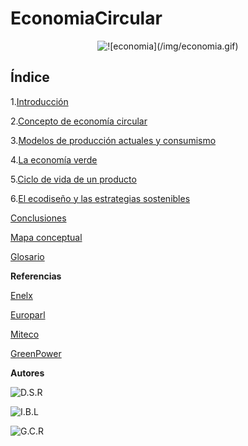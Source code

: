 # EconomiaCircular

<p align="center">
  <img src="/img/economia.gif" alt="![economia](/img/economia.gif)"/>
</p>

## Índice


1.[Introducción](Introduccion.md)


2.[Concepto de economía circular](Concepto.md)


3.[Modelos de producción actuales y consumismo](Modelos.md)


4.[La economía verde](EconomiaVerde.md)


5.[Ciclo de vida de un producto](Ciclo.md)


6.[El ecodiseño y las estrategias sostenibles](Ecodiseño.md)


[Conclusiones](Conclusiones.md)


[Mapa conceptual](MapaConceptual.md)


[Glosario](Glosario.md)


**Referencias**


[Enelx](https://corporate.enelx.com/es/question-and-answers/what-is-green-economy)

[Europarl](https://www.europarl.europa.eu/topics/es/article/20151201STO05603/economia-circular-definicion-importancia-y-beneficios)

[Miteco](https://www.miteco.gob.es/es/calidad-y-evaluacion-ambiental/temas/economia-circular.html)

[GreenPower](https://www.enelgreenpower.com/es/learning-hub/desarrollo-sostenible/economia-circular)


**Autores**

![D.S.R](https://github.com/JohnDSil/EconomiaCircular)

![I.B.L](https://github.com/IvanBL8/EconomiaCircular)

![G.C.R](https://github.com/Guille98-ASIR/EconomiaCircular)
